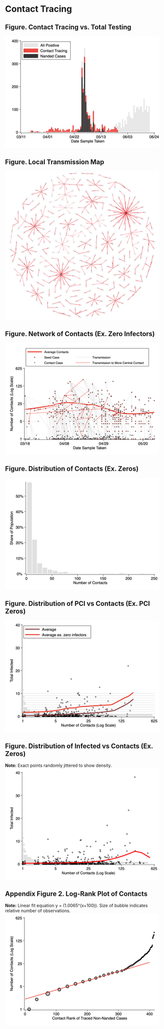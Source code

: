 # Contact Tracing

## Figure. Contact Tracing vs. Total Testing
![](tracing-total.png)

## Figure. Local Transmission Map
![](network-map.png)

## Figure. Network of Contacts (Ex. Zero Infectors)
![](transmission-map.png)

## Figure. Distribution of Contacts (Ex. Zeros)
![](hist-contacts.png)

## Figure. Distribution of PCI vs Contacts (Ex. PCI Zeros)
![](pci-contacts.png)

## Figure. Distribution of Infected vs Contacts (Ex. Zeros)
**Note:** Exact points randomly jittered to show density.
![](infected-contacts.png)

## Appendix Figure 2. Log-Rank Plot of Contacts

**Note:** Linear fit equation y = (1.0065^(x+100)).
Size of bubble indicates relative number of observations.
![](logrank.png)
